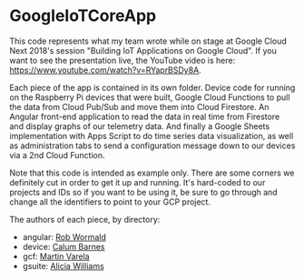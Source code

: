 # GoogleIoTCoreApp

This code represents what my team wrote while on stage at Google Cloud Next 2018's session "Building IoT Applications on Google Cloud". If you want to see the presentation live, the YouTube video is here: https://www.youtube.com/watch?v=RYaprBSDy8A.

Each piece of the app is contained in its own folder. Device code for running on the Raspberry Pi devices that were built, Google Cloud Functions to pull the data from Cloud Pub/Sub and move them into Cloud Firestore. An Angular front-end application to read the data in real time from Firestore and display graphs of our telemetry data. And finally a Google Sheets implementation with Apps Script to do time series data visualization, as well as administration tabs to send a configuration message down to our devices via a 2nd Cloud Function.

Note that this code is intended as example only. There are some corners we definitely cut in order to get it up and running. It's hard-coded to our projects and IDs so if you want to be using it, be sure to go through and change all the identifiers to point to your GCP project.

The authors of each piece, by directory:

* angular: [Rob Wormald](https://github.com/robwormald)
* device: [Calum Barnes](https://github.com/chut)
* gcf: [Martin Varela](https://github.com/marchovarela)
* gsuite: [Alicia Williams](https://github.com/aliciawilliams)
